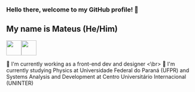 ### Hello there, welcome to my GitHub profile! 👋
## My name is Mateus (He/Him)


<div style="display: flex;">
<img src="https://cdn.jsdelivr.net/gh/devicons/devicon/icons/javascript/javascript-original.svg" width="40" height="40"/> 
<img src="https://cdn.jsdelivr.net/gh/devicons/devicon/icons/python/python-original.svg" width="40" height="40"/>
</div>

🔭 I'm currently working as a front-end dev and designer <\br>
🌱 I'm currently studying Physics at Universidade Federal do Paraná (UFPR) and Systems Analysis and Development at Centro Universitário Internacional (UNINTER)
          

<!--
**mateus-rafael42/mateus-rafael42** is a ✨ _special_ ✨ repository because its `README.md` (this file) appears on your GitHub profile.

Here are some ideas to get you started:

- 🔭 I’m currently working on ...
- 🌱 I’m currently learning ...
- 👯 I’m looking to collaborate on ...
- 🤔 I’m looking for help with ...
- 💬 Ask me about ...
- 📫 How to reach me: ...
- 😄 Pronouns: ...
- ⚡ Fun fact: ...
-->

